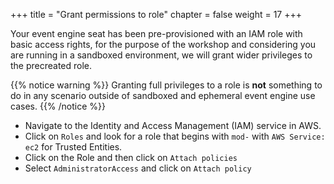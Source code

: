 +++
title = "Grant permissions to role"
chapter = false
weight = 17
+++

Your event engine seat has been pre-provisioned with an IAM role with basic access rights, for the purpose of the workshop and considering you are running in a sandboxed environment, we will grant wider privileges to the precreated role.

{{% notice warning %}}
Granting full privileges to a role is **not** something to do in any scenario outside of sandboxed and ephemeral event engine use cases.
{{% /notice %}}

- Navigate to the Identity and Access Management (IAM) service in AWS.
- Click on `Roles` and look for a role that begins with `mod-` with `AWS Service: ec2` for Trusted Entities.
- Click on the Role and then click on `Attach policies`
- Select `AdministratorAccess` and click on `Attach policy`